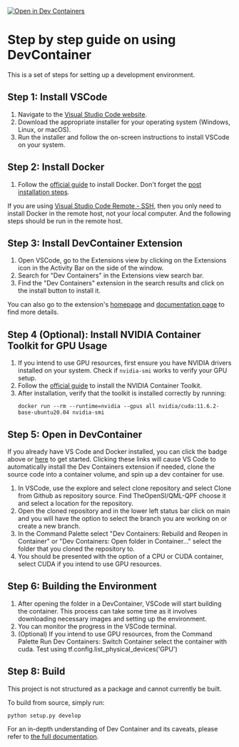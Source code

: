 
[![Open in Dev Containers](https://img.shields.io/static/v1?label=Dev%20Containers&message=Open&color=blue&logo=visualstudiocode)](https://vscode.dev/redirect?url=vscode://ms-vscode-remote.remote-containers/cloneInVolume?url=https://github.com/TheOpenSI/QML-QPF)
# Step by step guide on using DevContainer

This is a set of steps for setting up a development environment.

## Step 1: Install VSCode

1. Navigate to the [Visual Studio Code website](https://code.visualstudio.com/).
2. Download the appropriate installer for your operating system (Windows, Linux, or macOS).
3. Run the installer and follow the on-screen instructions to install VSCode on your system.


## Step 2: Install Docker

1. Follow the [official guide](https://docs.docker.com/get-docker/) to install Docker. Don't forget the [post installation steps](https://docs.docker.com/engine/install/linux-postinstall/).

If you are using [Visual Studio Code Remote - SSH](https://code.visualstudio.com/docs/remote/ssh), then you only need to install Docker in the remote host, not your local computer. And the following steps should be run in the remote host.


## Step 3: Install DevContainer Extension

1. Open VSCode, go to the Extensions view by clicking on the Extensions icon in the Activity Bar on the side of the window.
2. Search for "Dev Containers" in the Extensions view search bar.
3. Find the "Dev Containers" extension in the search results and click on the install button to install it.

You can also go to the extension's [homepage](https://marketplace.visualstudio.com/items?itemName=ms-vscode-remote.remote-containers) and [documentation page](https://code.visualstudio.com/docs/devcontainers/containers) to find more details.


## Step 4 (Optional): Install NVIDIA Container Toolkit for GPU Usage

1. If you intend to use GPU resources, first ensure you have NVIDIA drivers installed on your system. Check if `nvidia-smi` works to verify your GPU setup.
2. Follow the [official guide](https://docs.nvidia.com/datacenter/cloud-native/container-toolkit/latest/install-guide.html#docker) to install the NVIDIA Container Toolkit.
3. After installation, verify that the toolkit is installed correctly by running:
   ```
   docker run --rm --runtime=nvidia --gpus all nvidia/cuda:11.6.2-base-ubuntu20.04 nvidia-smi
   ```

## Step 5: Open in DevContainer

If you already have VS Code and Docker installed, you can click the badge above or [here](https://vscode.dev/redirect?url=vscode://ms-vscode-remote.remote-containers/cloneInVolume?url=https://github.com/TheOpenSI/QML-QPF) to get started. Clicking these links will cause VS Code to automatically install the Dev Containers extension if needed, clone the source code into a container volume, and spin up a dev container for use.

1. In VSCode, use the explore and select clone repository and select Clone from Github as repository source. Find TheOpenSI/QML-QPF choose it and select a location for the repository. 
2.  Open the cloned repository and in the lower left status bar click on main and you will have the option to select the branch you are working on or create a new branch.
3. In the Command Palette select "Dev Containers: Rebuild and Reopen in Container" or "Dev Containers: Open folder in Container..." select the folder that you cloned the repository to.
4. You should be presented with the option of a CPU or CUDA container, select CUDA if you intend to use GPU resources.


## Step 6: Building the Environment

1. After opening the folder in a DevContainer, VSCode will start building the container. This process can take some time as it involves downloading necessary images and setting up the environment.
2. You can monitor the progress in the VSCode terminal.
3. (Optional) If you intend to use GPU resources, from the Command Palette Run Dev Containers: Switch Container select the container with cuda. Test using tf.config.list_physical_devices('GPU')


## Step 8: Build 

This project is not structured as a package and cannot currently be built.

To build  from source, simply run:
   ```
   python setup.py develop
   ```

For an in-depth understanding of Dev Container and its caveats, please refer to [the full documentation](https://code.visualstudio.com/docs/devcontainers/containers).
